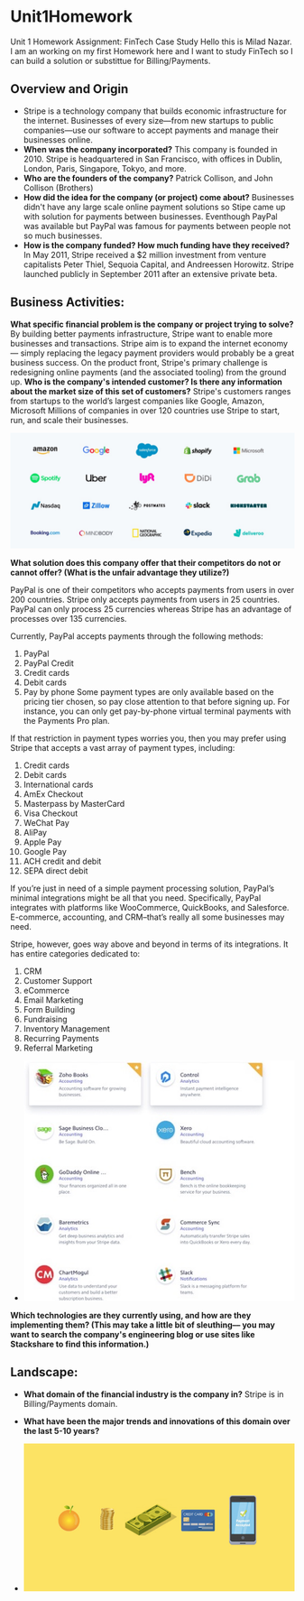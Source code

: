 # Unit1Homework
Unit 1 Homework Assignment: FinTech Case Study
Hello this is Milad Nazar. I am an working on my first Homework here and I want to study FinTech so I can build a solution or substittue for Billing/Payments. 
## Overview and Origin

* Stripe is a technology company that builds economic infrastructure for the internet. Businesses of every size—from new startups to public companies—use our software to accept payments and manage their businesses online.
* **When was the company incorporated?**
This company is founded in 2010. Stripe is headquartered in San Francisco, with offices in Dublin, London, Paris, Singapore, Tokyo, and more.
* **Who are the founders of the company?**
Patrick Collison, and John Collison (Brothers)
* **How did the idea for the company (or project) come about?**
Businesses didn't have any large scale online payment solutions so Stipe came up with solution for payments between businesses. Eventhough PayPal was available but PayPal was famous for payments between people not so much businesses. 
* **How is the company funded? How much funding have they received?**
In May 2011, Stripe received a $2 million investment from venture capitalists Peter Thiel, Sequoia Capital, and Andreessen Horowitz. Stripe launched publicly in September 2011 after an extensive private beta.
## Business Activities:
**What specific financial problem is the company or project trying to solve?**
By building better payments infrastructure, Stripe want to enable more businesses and transactions. Stripe aim is to expand the internet economy — simply replacing the legacy payment providers would probably be a great business success.
On the product front, Stripe's primary challenge is redesigning online payments (and the associated tooling) from the ground up. 
**Who is the company's intended customer?  Is there any information about the market size of this set of customers?**
Stripe's customers ranges from startups to the world’s largest companies like Google, Amazon, Microsoft
Millions of companies in over 120 countries use Stripe to start, run, and scale their businesses.

![alt text](Customers.jpg)

**What solution does this company offer that their competitors do not or cannot offer? (What is the unfair advantage they utilize?)**

PayPal is one of their competitors who accepts payments from users in over 200 countries. Stripe only accepts payments from users in 25 countries. PayPal can only process 25 currencies whereas Stripe has an advantage of processes over 135 currencies.

Currently, PayPal accepts payments through the following methods:

1. PayPal
2. PayPal Credit
3. Credit cards
4. Debit cards
5. Pay by phone
Some payment types are only available based on the pricing tier chosen, so pay close attention to that before signing up. For instance, you can only get pay-by-phone virtual terminal payments with the Payments Pro plan.

If that restriction in payment types worries you, then you may prefer using Stripe that accepts a vast array of payment types, including:

1. Credit cards
2. Debit cards
3. International cards
4. AmEx Checkout
5. Masterpass by MasterCard
6. Visa Checkout
7. WeChat Pay
8. AliPay
9. Apple Pay
10. Google Pay
11. ACH credit and debit
12. SEPA direct debit

If you’re just in need of a simple payment processing solution, PayPal’s minimal integrations might be all that you need. Specifically, PayPal integrates with platforms like WooCommerce, QuickBooks, and Salesforce. E-commerce, accounting, and CRM–that’s really all some businesses may need.

Stripe, however, goes way above and beyond in terms of its integrations. It has entire categories dedicated to:
1. CRM
2. Customer Support
3. eCommerce
4. Email Marketing
5. Form Building
6. Fundraising
7. Inventory Management
8. Recurring Payments
9. Referral Marketing

* ![alt text](Integrations.jpg)

**Which technologies are they currently using, and how are they implementing them? (This may take a little bit of sleuthing–– you may want to search the company's engineering blog or use sites like Stackshare to find this information.)**


## Landscape:
* **What domain of the financial industry is the company in?**
Stripe is in Billing/Payments domain.

* **What have been the major trends and innovations of this domain over the last 5-10 years?**

* ![alt text](Payment.jpg)